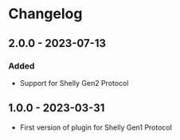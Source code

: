 # Changelog

## 2.0.0 - 2023-07-13
### Added
- Support for Shelly Gen2 Protocol

## 1.0.0 - 2023-03-31
- First version of plugin for Shelly Gen1 Protocol
